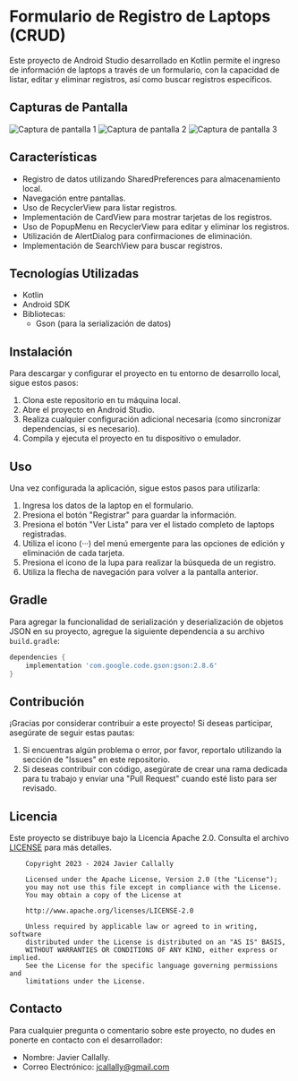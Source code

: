 # Formulario de Registro de Laptops (CRUD)

Este proyecto de Android Studio desarrollado en Kotlin permite el ingreso de información de laptops a través de un formulario, con la capacidad de listar, editar y eliminar registros, así como buscar registros específicos.

## Capturas de Pantalla

![Captura de pantalla 1](ruta_a_la_imagen)
![Captura de pantalla 2](ruta_a_la_imagen)
![Captura de pantalla 3](ruta_a_la_imagen)

## Características

- Registro de datos utilizando SharedPreferences para almacenamiento local.
- Navegación entre pantallas.
- Uso de RecyclerView para listar registros.
- Implementación de CardView para mostrar tarjetas de los registros.
- Uso de PopupMenu en RecyclerView para editar y eliminar los registros.
- Utilización de AlertDialog para confirmaciones de eliminación.
- Implementación de SearchView para buscar registros.

## Tecnologías Utilizadas

- Kotlin
- Android SDK
- Bibliotecas:
  - Gson (para la serialización de datos)

## Instalación

Para descargar y configurar el proyecto en tu entorno de desarrollo local, sigue estos pasos:

1. Clona este repositorio en tu máquina local.
2. Abre el proyecto en Android Studio.
3. Realiza cualquier configuración adicional necesaria (como sincronizar dependencias, si es necesario).
4. Compila y ejecuta el proyecto en tu dispositivo o emulador.

## Uso

Una vez configurada la aplicación, sigue estos pasos para utilizarla:

1. Ingresa los datos de la laptop en el formulario.
2. Presiona el botón "Registrar" para guardar la información.
3. Presiona el botón "Ver Lista" para ver el listado completo de laptops registradas.
4. Utiliza el icono (···) del menú emergente para las opciones de edición y eliminación de cada tarjeta.
5. Presiona el icono de la lupa para realizar la búsqueda de un registro.
6. Utiliza la flecha de navegación para volver a la pantalla anterior.

## Gradle

Para agregar la funcionalidad de serialización y deserialización de objetos JSON en su proyecto, agregue la siguiente dependencia a su archivo `build.gradle`:

```gradle
dependencies {
	implementation 'com.google.code.gson:gson:2.8.6'
}
```

## Contribución

¡Gracias por considerar contribuir a este proyecto! Si deseas participar, asegúrate de seguir estas pautas:

1. Si encuentras algún problema o error, por favor, reportalo utilizando la sección de "Issues" en este repositorio.
2. Si deseas contribuir con código, asegúrate de crear una rama dedicada para tu trabajo y enviar una "Pull Request" cuando esté listo para ser revisado.

## Licencia

Este proyecto se distribuye bajo la Licencia Apache 2.0. Consulta el archivo [LICENSE](https://github.com/jcallally/android-crud-app/blob/main/LICENSE) para más detalles.

```
    Copyright 2023 - 2024 Javier Callally
    
    Licensed under the Apache License, Version 2.0 (the "License");
    you may not use this file except in compliance with the License.
    You may obtain a copy of the License at
    
    http://www.apache.org/licenses/LICENSE-2.0
    
    Unless required by applicable law or agreed to in writing, software
    distributed under the License is distributed on an "AS IS" BASIS,
    WITHOUT WARRANTIES OR CONDITIONS OF ANY KIND, either express or implied.
    See the License for the specific language governing permissions and
    limitations under the License.
```
## Contacto

Para cualquier pregunta o comentario sobre este proyecto, no dudes en ponerte en contacto con el desarrollador:

- Nombre: Javier Callally.
- Correo Electrónico: jcallally@gmail.com

[1]: http://cyrilmottier.com/media/2012/07/the-making-of-prixing-4-activity-tied-notifications/toast_user_flow_fail.png
[2]: http://cyrilmottier.com/media/2012/07/the-making-of-prixing-4-activity-tied-notifications/in_layout_notification.png
[3]: http://i46.tinypic.com/21kywit.png
